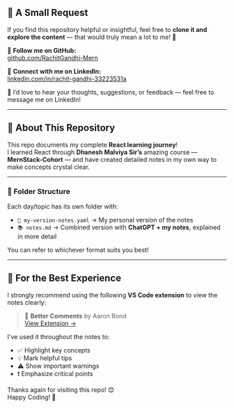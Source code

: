 ## 🙏 A Small Request

If you find this repository helpful or insightful, feel free to **clone it and explore the content** — that would truly mean a lot to me! 🙌

🔗 **Follow me on GitHub:**  
[github.com/RachitGandhi-Mern](https://github.com/RachitGandhi-Mern)

🔗 **Connect with me on LinkedIn:**  
[linkedin.com/in/rachit-gandhi-33223531a](https://linkedin.com/in/rachit-gandhi-33223531a)

💬 I’d love to hear your thoughts, suggestions, or feedback — feel free to message me on LinkedIn!

---

## 📘 About This Repository

This repo documents my complete **React learning journey**!  
I learned React through **Dhanesh Malviya Sir’s** amazing course — **MernStack-Cohort** — and have created detailed notes in my own way to make concepts crystal clear.

---

### 📁 Folder Structure

Each day/topic has its own folder with:

- `📝 my-version-notes.yaml` → My personal version of the notes  
- `📚 notes.md` → Combined version with **ChatGPT + my notes**, explained in more detail

You can refer to whichever format suits you best!

---

## 🌈 For the Best Experience

I strongly recommend using the following **VS Code extension** to view the notes clearly:

> 🔌 **Better Comments** by Aaron Bond  
> [View Extension →](https://marketplace.visualstudio.com/items?itemName=aaron-bond.better-comments)

I've used it throughout the notes to:
- ✅ Highlight key concepts
- 💡 Mark helpful tips
- ⚠️ Show important warnings
- ❗ Emphasize critical points

Thanks again for visiting this repo! 😊  
Happy Coding! 🚀